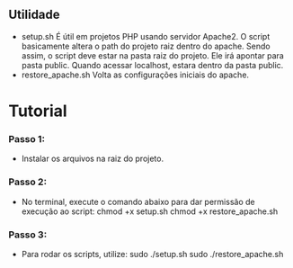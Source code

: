 ## Utilidade
- setup.sh
    É útil em projetos PHP usando servidor Apache2. O script basicamente altera o path do projeto raiz dentro do apache. Sendo assim, o script deve estar na pasta raiz do projeto. Ele irá apontar para pasta public. Quando acessar localhost, estara dentro da pasta public.
- restore_apache.sh
    Volta as configurações iniciais do apache.

# Tutorial
### Passo 1:
- Instalar os arquivos na raiz do projeto.

### Passo 2:
- No terminal, execute o comando abaixo para dar permissão de execução ao script:
chmod +x setup.sh
chmod +x restore_apache.sh

### Passo 3:
- Para rodar os scripts, utilize:
sudo ./setup.sh
sudo ./restore_apache.sh

